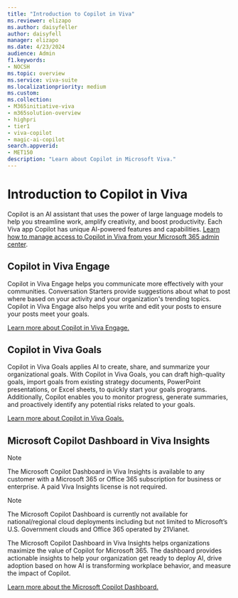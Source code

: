 ```yaml
---
title: "Introduction to Copilot in Viva"
ms.reviewer: elizapo
ms.author: daisyfeller
author: daisyfell
manager: elizapo
ms.date: 4/23/2024
audience: Admin
f1.keywords:
- NOCSH
ms.topic: overview
ms.service: viva-suite
ms.localizationpriority: medium
ms.custom:
ms.collection:  
- M365initiative-viva
- m365solution-overview
- highpri
- tier1
- viva-copilot
- magic-ai-copilot
search.appverid:
- MET150
description: "Learn about Copilot in Microsoft Viva."
---
```


# Introduction to Copilot in Viva

Copilot is an AI assistant that uses the power of large language models to help you streamline work, amplify creativity, and boost productivity. Each Viva app Copilot has unique AI-powered features and capabilities. [Learn how to manage access to Copilot in Viva from your Microsoft 365 admin center](copilot-access-management.md).

## Copilot in Viva Engage

Copilot in Viva Engage helps you communicate more effectively with your communities. Conversation Starters provide suggestions about what to post where based on your activity and your organization's trending topics. Copilot in Viva Engage also helps you write and edit your posts to ensure your posts meet your goals.

[Learn more about Copilot in Viva Engage.](../engage/configure-copilot-for-engage.md)

## Copilot in Viva Goals

Copilot in Viva Goals applies AI to create, share, and summarize your organizational goals. With Copilot in Viva Goals, you can draft high-quality goals, import goals from existing strategy documents, PowerPoint presentations, or Excel sheets, to quickly start your goals programs. Additionally, Copilot enables you to monitor progress, generate summaries, and proactively identify any potential risks related to your goals.

[Learn more about Copilot in Viva Goals.](../goals/copilot-intro.md)

## Microsoft Copilot Dashboard in Viva Insights

> [!NOTE]
> The Microsoft Copilot Dashboard in Viva Insights is available to any customer with a Microsoft 365 or Office 365 subscription for business or enterprise. A paid Viva Insights license is not required.

> [!NOTE]
> The Microsoft Copilot Dashboard is currently not available for national/regional cloud deployments including but not limited to Microsoft’s U.S. Government clouds and Office 365 operated by 21Vianet.

The Microsoft Copilot Dashboard in Viva Insights helps organizations maximize the value of Copilot for Microsoft 365. The dashboard provides actionable insights to help your organization get ready to deploy AI, drive adoption based on how AI is transforming workplace behavior, and measure the impact of Copilot.

[Learn more about the Microsoft Copilot Dashboard.](../insights/org-team-insights/copilot-dashboard.md)
